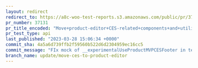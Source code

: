 ```yaml
---
layout: redirect
redirect_to: https://a8c-woo-test-reports.s3.amazonaws.com/public/pr/37131/api/index.html
pr_number: 37131
pr_title_encoded: "Move+product-editor+CES-related+components+and+utilities"
pr_test_type: api
last_published: "2023-03-28 15:06:34 +0000"
commit_sha: 4a5a6d739ffb2f59560b522d6d2304959ec16cc5
commit_message: "FIx mock of __experimentalUseProductMVPCESFooter in test"
branch_name: update/move-ces-to-product-editor
---
```

